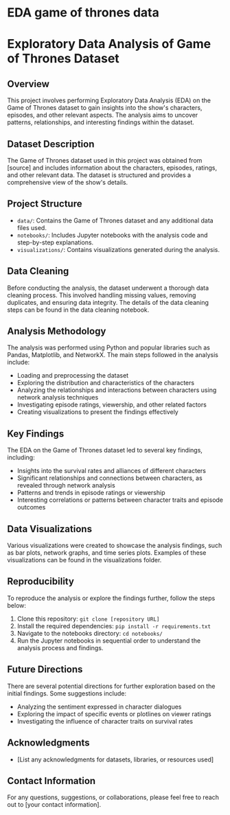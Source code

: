 # EDA game of thrones data
 
# Exploratory Data Analysis of Game of Thrones Dataset

## Overview
This project involves performing Exploratory Data Analysis (EDA) on the Game of Thrones dataset to gain insights into the show's characters, episodes, and other relevant aspects. The analysis aims to uncover patterns, relationships, and interesting findings within the dataset.

## Dataset Description
The Game of Thrones dataset used in this project was obtained from [source] and includes information about the characters, episodes, ratings, and other relevant data. The dataset is structured and provides a comprehensive view of the show's details.

## Project Structure
- `data/`: Contains the Game of Thrones dataset and any additional data files used.
- `notebooks/`: Includes Jupyter notebooks with the analysis code and step-by-step explanations.
- `visualizations/`: Contains visualizations generated during the analysis.

## Data Cleaning
Before conducting the analysis, the dataset underwent a thorough data cleaning process. This involved handling missing values, removing duplicates, and ensuring data integrity. The details of the data cleaning steps can be found in the data cleaning notebook.

## Analysis Methodology
The analysis was performed using Python and popular libraries such as Pandas, Matplotlib, and NetworkX. The main steps followed in the analysis include:
- Loading and preprocessing the dataset
- Exploring the distribution and characteristics of the characters
- Analyzing the relationships and interactions between characters using network analysis techniques
- Investigating episode ratings, viewership, and other related factors
- Creating visualizations to present the findings effectively

## Key Findings
The EDA on the Game of Thrones dataset led to several key findings, including:
- Insights into the survival rates and alliances of different characters
- Significant relationships and connections between characters, as revealed through network analysis
- Patterns and trends in episode ratings or viewership
- Interesting correlations or patterns between character traits and episode outcomes

## Data Visualizations
Various visualizations were created to showcase the analysis findings, such as bar plots, network graphs, and time series plots. Examples of these visualizations can be found in the visualizations folder.

## Reproducibility
To reproduce the analysis or explore the findings further, follow the steps below:
1. Clone this repository: `git clone [repository URL]`
2. Install the required dependencies: `pip install -r requirements.txt`
3. Navigate to the notebooks directory: `cd notebooks/`
4. Run the Jupyter notebooks in sequential order to understand the analysis process and findings.

## Future Directions
There are several potential directions for further exploration based on the initial findings. Some suggestions include:
- Analyzing the sentiment expressed in character dialogues
- Exploring the impact of specific events or plotlines on viewer ratings
- Investigating the influence of character traits on survival rates

## Acknowledgments
- [List any acknowledgments for datasets, libraries, or resources used]

## Contact Information
For any questions, suggestions, or collaborations, please feel free to reach out to [your contact information].


